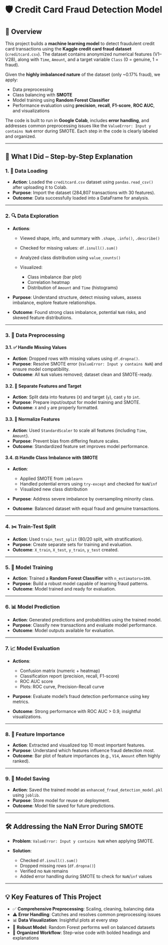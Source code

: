 
# 🛡️ Credit Card Fraud Detection Model

## 📌 Overview

This project builds a **machine learning model** to detect fraudulent credit card transactions using the **Kaggle credit card fraud dataset** (`creditcard.csv`). The dataset contains anonymized numerical features (V1–V28), along with `Time`, `Amount`, and a target variable `Class` (0 = genuine, 1 = fraud).

Given the **highly imbalanced nature** of the dataset (only \~0.17% fraud), we apply:

* Data preprocessing
* Class balancing with **SMOTE**
* Model training using **Random Forest Classifier**
* Performance evaluation using **precision**, **recall**, **F1-score**, **ROC AUC**, and visualizations

The code is built to run in **Google Colab**, includes **error handling**, and addresses common preprocessing issues like the `ValueError: Input y contains NaN` error during SMOTE. Each step in the code is clearly labeled and organized.

---

## 🧠 What I Did – Step-by-Step Explanation

### 1. 📂 Data Loading

* **Action**: Loaded the `creditcard.csv` dataset using `pandas.read_csv()` after uploading it to Colab.
* **Purpose**: Import the dataset (284,807 transactions with 30 features).
* **Outcome**: Data successfully loaded into a DataFrame for analysis.

---

### 2. 🔍 Data Exploration

* **Actions**:

  * Viewed shape, info, and summary with `.shape`, `.info()`, `.describe()`
  * Checked for missing values: `df.isnull().sum()`
  * Analyzed class distribution using `value_counts()`
  * Visualized:

    * Class imbalance (bar plot)
    * Correlation heatmap
    * Distribution of `Amount` and `Time` (histograms)

* **Purpose**: Understand structure, detect missing values, assess imbalance, explore feature relationships.

* **Outcome**: Found strong class imbalance, potential `NaN` risks, and skewed feature distributions.

---

### 3. 🧹 Data Preprocessing

#### 3.1. ✅ Handle Missing Values

* **Action**: Dropped rows with missing values using `df.dropna()`.
* **Purpose**: Resolve SMOTE error (`ValueError: Input y contains NaN`) and ensure model compatibility.
* **Outcome**: All `NaN` values removed; dataset clean and SMOTE-ready.

#### 3.2. 🔀 Separate Features and Target

* **Action**: Split data into features (`X`) and target (`y`), cast `y` to `int`.
* **Purpose**: Prepare input/output for model training and SMOTE.
* **Outcome**: `X` and `y` are properly formatted.

#### 3.3. 📏 Normalize Features

* **Action**: Used `StandardScaler` to scale all features (including `Time`, `Amount`).
* **Purpose**: Prevent bias from differing feature scales.
* **Outcome**: Standardized feature set improves model performance.

#### 3.4. ⚖️ Handle Class Imbalance with SMOTE

* **Action**:

  * Applied SMOTE from `imblearn`
  * Handled potential errors using `try-except` and checked for `NaN`/`inf`
  * Visualized new class distribution

* **Purpose**: Address severe imbalance by oversampling minority class.

* **Outcome**: Balanced dataset with equal fraud and genuine transactions.

---

### 4. ✂️ Train-Test Split

* **Action**: Used `train_test_split` (80/20 split, with stratification).
* **Purpose**: Create separate sets for training and evaluation.
* **Outcome**: `X_train`, `X_test`, `y_train`, `y_test` created.

---

### 5. 🧠 Model Training

* **Action**: Trained a **Random Forest Classifier** with `n_estimators=100`.
* **Purpose**: Build a robust model capable of learning fraud patterns.
* **Outcome**: Model trained and ready for evaluation.

---

### 6. 📊 Model Prediction

* **Action**: Generated predictions and probabilities using the trained model.
* **Purpose**: Classify new transactions and evaluate model performance.
* **Outcome**: Model outputs available for evaluation.

---

### 7. 📈 Model Evaluation

* **Actions**:

  * Confusion matrix (numeric + heatmap)
  * Classification report (precision, recall, F1-score)
  * ROC AUC score
  * Plots: ROC curve, Precision-Recall curve

* **Purpose**: Evaluate model’s fraud detection performance using key metrics.

* **Outcome**: Strong performance with ROC AUC > 0.9, insightful visualizations.

---

### 8. 🌟 Feature Importance

* **Action**: Extracted and visualized top 10 most important features.
* **Purpose**: Understand which features influence fraud detection most.
* **Outcome**: Bar plot of feature importances (e.g., `V14`, `Amount` often highly ranked).

---

### 9. 💾 Model Saving

* **Action**: Saved the trained model as `enhanced_fraud_detection_model.pkl` using `joblib`.
* **Purpose**: Store model for reuse or deployment.
* **Outcome**: Model file saved for future predictions.

---

## 🛠️ Addressing the NaN Error During SMOTE

* **Problem**: `ValueError: Input y contains NaN` when applying SMOTE.
* **Solution**:

  * Checked `df.isnull().sum()`
  * Dropped missing rows (`df.dropna()`)
  * Verified no `NaN` remains
  * Added error handling during SMOTE to check for `NaN`/`inf` values

---

## 💡 Key Features of This Project

* ✅ **Comprehensive Preprocessing**: Scaling, cleaning, balancing data
* ⚠️ **Error Handling**: Catches and resolves common preprocessing issues
* 📊 **Data Visualization**: Insightful plots at every step
* 🌲 **Robust Model**: Random Forest performs well on balanced datasets
* 📂 **Organized Workflow**: Step-wise code with bolded headings and explanations


